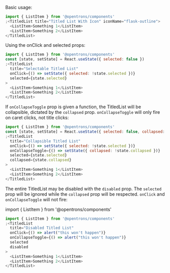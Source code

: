 Basic usage:

```js
import { ListItem } from '@opentrons/components'
;<TitledList title="Titled List With Icon" iconName="flask-outline">
  <ListItem>Something 1</ListItem>
  <ListItem>Something 2</ListItem>
</TitledList>
```

Using the onClick and selected props:

```js
import { ListItem } from '@opentrons/components'
const [state, setState] = React.useState({ selected: false })
;<TitledList
  title="Selectable Titled List"
  onClick={() => setState({ selected: !state.selected })}
  selected={state.selected}
>
  <ListItem>Something 1</ListItem>
  <ListItem>Something 2</ListItem>
</TitledList>
```

If `onCollapseToggle` prop is given a function, the TitledList will be collapsible, dictated by the `collapsed` prop. `onCollapseToggle` will only fire on caret clicks, not title clicks:

```js
import { ListItem } from '@opentrons/components'
const [state, setState] = React.useState({ selected: false, collapsed: false })
;<TitledList
  title="Collapsible Titled List"
  onClick={() => setState({ selected: !state.selected })}
  onCollapseToggle={() => setState({ collapsed: !state.collapsed })}
  selected={state.selected}
  collapsed={state.collapsed}
>
  <ListItem>Something 1</ListItem>
  <ListItem>Something 2</ListItem>
</TitledList>
```

The entire TitledList may be disabled with the `disabled` prop. The `selected` prop will be ignored while the `collapsed` prop will be respected. `onClick` and `onCollapseToggle` will not fire:

import { ListItem } from '@opentrons/components'

```js
import { ListItem } from '@opentrons/components'
;<TitledList
  title="Disabled Titled List"
  onClick={() => alert("this won't happen")}
  onCollapseToggle={() => alert("this won't happen")}
  selected
  disabled
>
  <ListItem>Something 1</ListItem>
  <ListItem>Something 2</ListItem>
</TitledList>
```
